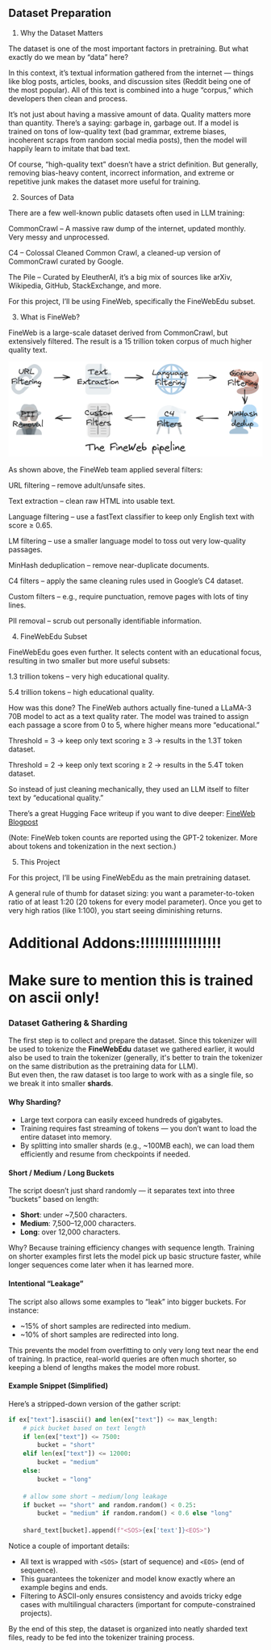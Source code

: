 ## Dataset Preparation

1. Why the Dataset Matters

The dataset is one of the most important factors in pretraining. But what exactly do we mean by “data” here?

In this context, it’s textual information gathered from the internet — things like blog posts, articles, books, and discussion sites (Reddit being one of the most popular). All of this text is combined into a huge “corpus,” which developers then clean and process.

It’s not just about having a massive amount of data. Quality matters more than quantity. There’s a saying: garbage in, garbage out. If a model is trained on tons of low-quality text (bad grammar, extreme biases, incoherent scraps from random social media posts), then the model will happily learn to imitate that bad text.

Of course, “high-quality text” doesn’t have a strict definition. But generally, removing bias-heavy content, incorrect information, and extreme or repetitive junk makes the dataset more useful for training.

2. Sources of Data

There are a few well-known public datasets often used in LLM training:

CommonCrawl – A massive raw dump of the internet, updated monthly. Very messy and unprocessed.

C4 – Colossal Cleaned Common Crawl, a cleaned-up version of CommonCrawl curated by Google.

The Pile – Curated by EleutherAI, it’s a big mix of sources like arXiv, Wikipedia, GitHub, StackExchange, and more.

For this project, I’ll be using FineWeb, specifically the FineWebEdu subset.

3. What is FineWeb?

FineWeb is a large-scale dataset derived from CommonCrawl, but extensively filtered. The result is a 15 trillion token corpus of much higher quality text.

![FineWeb Pipeline](../images/fineweb-recipe.png)

As shown above, the FineWeb team applied several filters:

URL filtering – remove adult/unsafe sites.

Text extraction – clean raw HTML into usable text.

Language filtering – use a fastText classifier to keep only English text with score ≥ 0.65.

LM filtering – use a smaller language model to toss out very low-quality passages.

MinHash deduplication – remove near-duplicate documents.

C4 filters – apply the same cleaning rules used in Google’s C4 dataset.

Custom filters – e.g., require punctuation, remove pages with lots of tiny lines.

PII removal – scrub out personally identifiable information.

4. FineWebEdu Subset

FineWebEdu goes even further. It selects content with an educational focus, resulting in two smaller but more useful subsets:

1.3 trillion tokens – very high educational quality.

5.4 trillion tokens – high educational quality.

How was this done? The FineWeb authors actually fine-tuned a LLaMA-3 70B model to act as a text quality rater. The model was trained to assign each passage a score from 0 to 5, where higher means more “educational.”

Threshold = 3 → keep only text scoring ≥ 3 → results in the 1.3T token dataset.

Threshold = 2 → keep only text scoring ≥ 2 → results in the 5.4T token dataset.

So instead of just cleaning mechanically, they used an LLM itself to filter text by “educational quality.”

There’s a great Hugging Face writeup if you want to dive deeper:
[FineWeb Blogpost](https://huggingface.co/spaces/HuggingFaceFW/blogpost-fineweb-v1)

(Note: FineWeb token counts are reported using the GPT-2 tokenizer. More about tokens and tokenization in the next section.)

5. This Project

For this project, I’ll be using FineWebEdu as the main pretraining dataset.

A general rule of thumb for dataset sizing: you want a parameter-to-token ratio of at least 1:20 (20 tokens for every model parameter). Once you get to very high ratios (like 1:100), you start seeing diminishing returns.





# Additional Addons:!!!!!!!!!!!!!!!!!
# Make sure to mention this is trained on ascii only!




### Dataset Gathering & Sharding

The first step is to collect and prepare the dataset. Since this tokenizer will be used to tokenize the **FineWebEdu** dataset we gathered earlier, it would also be used to train the tokenizer (generally, it's better to train the tokenizer on the same distribution as the pretraining data for LLM).  
But even then, the raw dataset is too large to work with as a single file, so we break it into smaller **shards**.

#### Why Sharding?
- Large text corpora can easily exceed hundreds of gigabytes.  
- Training requires fast streaming of tokens — you don’t want to load the entire dataset into memory.  
- By splitting into smaller shards (e.g., ~100MB each), we can load them efficiently and resume from checkpoints if needed.  

#### Short / Medium / Long Buckets
The script doesn’t just shard randomly — it separates text into three “buckets” based on length:
- **Short**: under ~7,500 characters.  
- **Medium**: 7,500–12,000 characters.  
- **Long**: over 12,000 characters.  

Why? Because training efficiency changes with sequence length. Training on shorter examples first lets the model pick up basic structure faster, while longer sequences come later when it has learned more.  

#### Intentional “Leakage”
The script also allows some examples to “leak” into bigger buckets. For instance:  
- ~15% of short samples are redirected into medium.  
- ~10% of short samples are redirected into long.  

This prevents the model from overfitting to only very long text near the end of training. In practice, real-world queries are often much shorter, so keeping a blend of lengths makes the model more robust.  

#### Example Snippet (Simplified)
Here’s a stripped-down version of the gather script:  

```python
if ex["text"].isascii() and len(ex["text"]) <= max_length:
    # pick bucket based on text length
    if len(ex["text"]) <= 7500:
        bucket = "short"
    elif len(ex["text"]) <= 12000:
        bucket = "medium"
    else:
        bucket = "long"

    # allow some short → medium/long leakage
    if bucket == "short" and random.random() < 0.25:
        bucket = "medium" if random.random() < 0.6 else "long"

    shard_text[bucket].append(f"<SOS>{ex['text']}<EOS>")
```

Notice a couple of important details:
- All text is wrapped with `<SOS>` (start of sequence) and `<EOS>` (end of sequence).  
- This guarantees the tokenizer and model know exactly where an example begins and ends.  
- Filtering to ASCII-only ensures consistency and avoids tricky edge cases with multilingual characters (important for compute-constrained projects).  

By the end of this step, the dataset is organized into neatly sharded text files, ready to be fed into the tokenizer training process.
